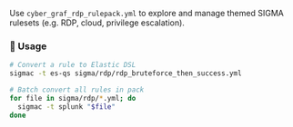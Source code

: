 Use `cyber_graf_rdp_rulepack.yml` to explore and manage themed SIGMA rulesets (e.g. RDP, cloud, privilege escalation).

### 🧪 Usage

```bash
# Convert a rule to Elastic DSL
sigmac -t es-qs sigma/rdp/rdp_bruteforce_then_success.yml

# Batch convert all rules in pack
for file in sigma/rdp/*.yml; do
  sigmac -t splunk "$file"
done
